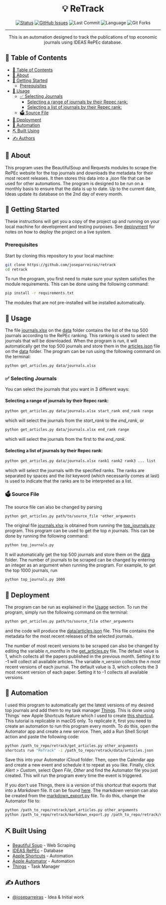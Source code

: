 <h1 align="center">💡 ReTrack</h1>

<div align="center">

[![Status](https://img.shields.io/badge/status-active-success.svg)]()
[![GitHub Issues](https://img.shields.io/github/issues/joseparreiras/retrack.svg)](https://github.com/joseparreiras/retrack/issues)
![Last Commit](https://img.shields.io/github/last-commit/joseparreiras/retrack)
![Language](https://img.shields.io/github/languages/top/joseparreiras/retrack)
![Git Forks](https://img.shields.io/github/forks/joseparreiras/retrack?label=Fork)

</div>

---

<p align="center"> This is an automation designed to track the publications of top economic journals using IDEAS RePEc database.
    <br> 
</p>

## 📝 Table of Contents

- [📝 Table of Contents](#-table-of-contents)
- [🧐 About ](#-about-)
- [🏁 Getting Started ](#-getting-started-)
  - [Prerequisites](#prerequisites)
- [🎈 Usage ](#-usage-)
  - [✅ Selecting Journals](#-selecting-journals)
    - [Selecting a range of journals by their Repec rank:](#selecting-a-range-of-journals-by-their-repec-rank)
    - [Selecting a list of journals by their Repec rank:](#selecting-a-list-of-journals-by-their-repec-rank)
  - [🗳️ Source File](#️-source-file)
- [🚀 Deployment ](#-deployment-)
- [🤖 Automation ](#-automation-)
- [⛏️ Built Using ](#️-built-using-)
- [✍️ Authors ](#️-authors-)

## 🧐 About <a name = "about"></a>

This program uses the BeautifulSoup and Requests modules to scrape the RePEc website for the top journals and downloads the metadata for their most recent releases. It then stores this data into a *.json* file that can be used for other automations. The program is designed to be run on a monthly basis to ensure that the data is up to date. Up to the current date, Ideas update its database on the 2nd day of every month.

## 🏁 Getting Started <a name = "getting_started"></a>

These instructions will get you a copy of the project up and running on your local machine for development and testing purposes. See [deployment](#deployment) for notes on how to deploy the project on a live system.

### Prerequisites

Start by cloning this repository to your local machine:

```bash
git clone https://github.com/joseparreiras/retrack 
cd retrack
```

To run the program, you first need to make sure your system satisfies the module requirements. This can be done using the following command:

```bash
pip install -r requirements.txt
```

The modules that are not pre-installed will be installed automatically.

## 🎈 Usage <a name="usage"></a>

The file [journals.xlsx](data/journals.xlsx) on the [data](/data) folder contains the list of the top 500 journals according to the RePEc ranking. This ranking is used to select the journals that will be downloaded. When the program is run, it will automatically get the top 500 journals and store them in the [articles.json](/data/articles.json) file on the [data](/data) folder. The program can be run using the following command on the terminal:

```bash
python get_articles.py data/journals.xlsx
```

### ✅ Selecting Journals

You can select the journals that you want in 3 different ways:

#### Selecting a range of journals by their Repec rank:
```bash
python get_articles.py data/journals.xlsx start_rank end_rank range
```
which will select the journals from the *start_rank* to the *end_rank*, or
```bash
python get_articles.py data/journals.xlsx end_rank range
```
which will select the journals from the first to the *end_rank*.

#### Selecting a list of journals by their Repec rank:
```bash
python get_articles.py data/journals.xlsx rank1 rank2 rank3 ... list
```
which will select the journals with the specified ranks. The ranks are separated by spaces and the *list* keyword (which necessarily comes at last) is used to indicate that the ranks are to be interpreted as a list.


### 🗳️ Source File
The source file can also be changed by parsing

```bash
python get_articles.py path/to/source_file *other_arguments
```

The original file [journals.xlsx](data/journals.xlsx) is obtained from running the [top_journals.py](/top_journals.py) program. This program can be used to get the top *n* journals. This can be done by running the following command:

```bash
python top_journals.py
```

It will automatically get the top 500 journals and store them on the [data](/data) folder. The number of journals to be scraped can be changed by entering an integer as an argument when running the program. For example, to get the top 1000 journals, run

```bash
python top_journals.py 1000
```
## 🚀 Deployment <a name = "deployment"></a>

The program can be run as explained in the [Usage](#usage) section. To run the program, simply run the following command on the terminal:

```bash
python get_articles.py path/to/source_file other_arguments
```

and the code will produce the [data/articles.json](/data/articles.json) file. This file contains the metadata for the most recent releases of the selected journals.

The number of most recent versions to be scraped can also be changed by editing the variable *n_months* in the [get_articles.py](/get_articles.py) file. The default value is 1, which collects all the papers published in the previous month. Setting it to -1 will collect all available articles. The variable *n_version* collects the *n* most recent versions of each journal. The default value is 3, which collects the 3 most recent version of each paper. Setting it to -1 collects all available versions.

## 🤖 Automation <a name = "automation"></a>

I used this program to automatically get the latest versions of my desired top journals and add them to my task manager [Things](https://culturedcode.com/things/). This is done using Things` new Apple Shortcuts feature which I used to create [this shortcut](https://www.icloud.com/shortcuts/6a873d1662244c7d9fa959bfaf3bddd0). This tutorial is replicable in macOS only. 
To replicate it, first you need to create an automation to run this program every month. To do this, open the Automator app and create a new service. Then, add a Run Shell Script action and paste the following code:

```bash
python /path_to_repo/retrack/get_articles.py other_arguments
shortcuts run "ReTrack" -i /path_to_repo/retrack/data/articles.json
```

Save this into your Automator iCloud folder. Then, open the Calendar app and create a new event and schedule it to repeat as you like. Finally, click *Alert > Custom*, select *Open File*, *Other* and find the Automator file you just created. This will run the program every time the event is triggered.

If you don't use Things, there is a version of this shortcut that exports that into a *Markdown* file. It can be found [here](https://www.icloud.com/shortcuts/0d680d0eabaf489e8c77c2e124e433f8). The markdown version can also be created from the [markdown_export.py](/markdown_export.py) file. To do this, change the Automator file to:

```bash
python /path_to_repo/retrack/get_articles.py other_arguments
python /path_to_repo/retrack/markdown_export.py /path_to_repo/retrack/data/articles.json
```

## ⛏️ Built Using <a name = "built_using"></a>

- [Beautiful Soup](https://www.crummy.com/software/BeautifulSoup/bs4/doc/) - Web Scraping
- [IDEAS RePEc](https://ideas.repec.org) - Database
- [Apple Shortcuts](https://support.apple.com/en-us/HT208309) - Automation
- [Apple Automator](https://support.apple.com/en-us/HT201236) - Automation
- [Things](https://culturedcode.com/things/) - Task Manager

## ✍️ Authors <a name = "authors"></a>

- [@joseparreiras](https://github.com/joseparreiras) - Idea & Initial work